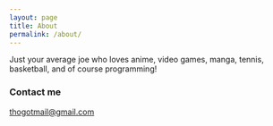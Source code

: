 ```yaml
---
layout: page
title: About
permalink: /about/
---
```


Just your average joe who loves anime, video games, manga, tennis, basketball, and of course programming!

### Contact me

[thogotmail@gmail.com](mailto:thogotmail@gmail.com)
